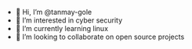 - 👋 Hi, I’m @tanmay-gole
- 👀 I’m interested in cyber security
- 🌱 I’m currently learning linux
- 💞️ I’m looking to collaborate on open source projects

<!---
tanmay-gole/tanmay-gole is a ✨ special ✨ repository because its `README.md` (this file) appears on your GitHub profile.
You can click the Preview link to take a look at your changes.
--->
